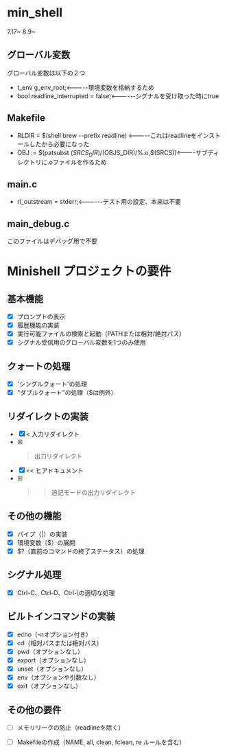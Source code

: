 # min_shell
7.17~
8.9~

## グローバル変数
グローバル変数は以下の２つ
- t_env	g_env_root;<-----環境変数を格納するため
- bool	readline_interrupted = false;<------シグナルを受け取った時にtrue

## Makefile
- RLDIR    = $(shell brew --prefix readline) <-----これはreadlineをインストールしたから必要になった
- OBJ    := $(patsubst $(SRCS_DIR)/%.c,$(OBJS_DIR)/%.o,$(SRCS))<----サブディレクトリに.oファイルを作るため

## main.c
-	rl_outstream = stderr;<------テスト用の設定、本来は不要

## main_debug.c
このファイルはデバッグ用で不要


# Minishell プロジェクトの要件

## 基本機能
- [x] プロンプトの表示
- [x] 履歴機能の実装
- [x] 実行可能ファイルの検索と起動（PATHまたは相対/絶対パス）
- [x] シグナル受信用のグローバル変数を1つのみ使用

## クォートの処理
- [x] 'シングルクォート'の処理
- [x] "ダブルクォート"の処理（$は例外）

## リダイレクトの実装
- [x] < 入力リダイレクト
- [x] > 出力リダイレクト
- [x] << ヒアドキュメント
- [x] >> 追記モードの出力リダイレクト

## その他の機能
- [x] パイプ（|）の実装
- [x] 環境変数（$）の展開
- [x] $?（直前のコマンドの終了ステータス）の処理

## シグナル処理
- [x] Ctrl-C、Ctrl-D、Ctrl-\の適切な処理

## ビルトインコマンドの実装
- [x] echo（-nオプション付き）
- [x] cd（相対パスまたは絶対パス）
- [x] pwd（オプションなし）
- [x] export（オプションなし）
- [x] unset（オプションなし）
- [x] env（オプションや引数なし）
- [x] exit（オプションなし）

## その他の要件
- [ ] メモリリークの防止（readlineを除く）
- [ ] Makefileの作成（NAME, all, clean, fclean, re ルールを含む）

